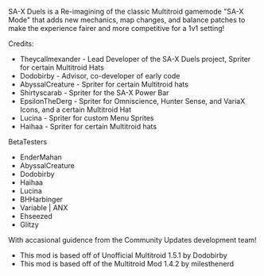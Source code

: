 SA-X Duels is a Re-imagining of the classic Multitroid gamemode "SA-X Mode" that adds new mechanics, map changes, and balance patches to make the experience fairer and more competitive for a 1v1 setting!

Credits:
- Theycallmexander - Lead Developer of the SA-X Duels project, Spriter for certain Multitroid Hats
- Dodobirby - Advisor, co-developer of early code
- AbyssalCreature - Spriter for certain Multitroid hats
- Shirtyscarab - Spriter for the SA-X Power Bar
- EpsilonTheDerg - Spriter for Omniscience, Hunter Sense, and VariaX Icons, and a certain Multitroid Hat
- Lucina - Spriter for custom Menu Sprites
- Haihaa - Spriter for certain Multitroid hats

BetaTesters
- EnderMahan
- AbyssalCreature
- Dodobirby
- Haihaa
- Lucina
- BHHarbinger
- Variable | ANX
- Ehseezed
- Glitzy

With accasional guidence from the Community Updates development team!
- This mod is based off of Unofficial Multitroid 1.5.1 by Dodobirby
- This mod is based off of the Multitroid Mod 1.4.2 by milesthenerd

